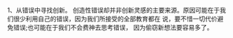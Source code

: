 1、从错误中寻找创新。
  创造性错误却并非创新灵感的主要来源。原因可能在于我们很少利用自己的错误，因为我们所接受的全部教育都在 说，要不惜一切代价避免错误;也可能在于我们不会费神去思考错误， 因为偷窃新想法要容易多了。